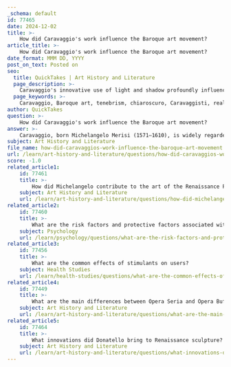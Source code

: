 ```yaml
---
_schema: default
id: 77465
date: 2024-12-02
title: >-
    How did Caravaggio's work influence the Baroque art movement?
article_title: >-
    How did Caravaggio's work influence the Baroque art movement?
date_format: MMM DD, YYYY
post_on_text: Posted on
seo:
  title: QuickTakes | Art History and Literature
  page_description: >-
    Caravaggio's innovative use of light and shadow profoundly influenced the Baroque art movement, introducing realism and emotional depth, and shaping the works of subsequent artists.
  page_keywords: >-
    Caravaggio, Baroque art, tenebrism, chiaroscuro, Caravaggisti, realism, emotional impact, psychological depth, Jusepe de Ribera, Artemisia Gentileschi, lighting techniques, art history, Western art, modernism
author: QuickTakes
question: >-
    How did Caravaggio's work influence the Baroque art movement?
answer: >-
    Caravaggio, born Michelangelo Merisi (1571–1610), is widely regarded as a pivotal figure in the Baroque art movement, and his influence on subsequent artists and styles cannot be overstated. His innovative use of light and shadow, particularly through the technique known as tenebrism, marked a significant departure from the idealized forms of the Renaissance. This dramatic contrast between light and dark not only heightened the emotional impact of his works but also introduced a new level of realism and psychological depth to painting.\n\nOne of Caravaggio's most notable contributions was his ability to depict sacred biblical figures in a manner that was both relatable and human. For instance, his painting "The Incredulity of Saint Thomas" showcases this unconventional treatment, paralleling the more traditional "Death of the Virgin." His life-sized figures and the use of a single light source created a sense of immediacy and intimacy, drawing viewers into the narrative.\n\nCaravaggio's influence extended beyond his own lifetime, inspiring a generation of artists known as the Caravaggisti, who emulated his style. Notable followers included Jusepe de Ribera and Artemisia Gentileschi, who adopted his bold use of shadows to convey power dynamics and emotional intensity in their works. This ripple effect of Caravaggio's techniques can be seen throughout Baroque art, as his approach to chiaroscuro and naturalism became synonymous with the movement.\n\nDespite his tumultuous life and early death, Caravaggio's legacy endured, shaping the course of art history not only in Baroque Italy but also influencing artists well into the 20th century. His ability to blend dramatic lighting with psychological insight established a new paradigm in painting, marking the transition towards modernism. Thus, Caravaggio's work is often seen as a cornerstone of the Baroque movement, fundamentally altering the trajectory of Western art.
subject: Art History and Literature
file_name: how-did-caravaggios-work-influence-the-baroque-art-movement.md
url: /learn/art-history-and-literature/questions/how-did-caravaggios-work-influence-the-baroque-art-movement
score: -1.0
related_article1:
    id: 77461
    title: >-
        How did Michelangelo contribute to the art of the Renaissance Period?
    subject: Art History and Literature
    url: /learn/art-history-and-literature/questions/how-did-michelangelo-contribute-to-the-art-of-the-renaissance-period
related_article2:
    id: 77460
    title: >-
        What are the risk factors and protective factors associated with drug abuse?
    subject: Psychology
    url: /learn/psychology/questions/what-are-the-risk-factors-and-protective-factors-associated-with-drug-abuse
related_article3:
    id: 77456
    title: >-
        What are the common effects of stimulants on users?
    subject: Health Studies
    url: /learn/health-studies/questions/what-are-the-common-effects-of-stimulants-on-users
related_article4:
    id: 77449
    title: >-
        What are the main differences between Opera Seria and Opera Buffa?
    subject: Art History and Literature
    url: /learn/art-history-and-literature/questions/what-are-the-main-differences-between-opera-seria-and-opera-buffa
related_article5:
    id: 77464
    title: >-
        What innovations did Donatello bring to Renaissance sculpture?
    subject: Art History and Literature
    url: /learn/art-history-and-literature/questions/what-innovations-did-donatello-bring-to-renaissance-sculpture
---
```


&nbsp;